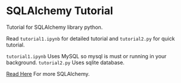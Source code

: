 # SQLAlchemy Tutorial

Tutorial for SQLAlchemy library python.

Read `tutorial1.ipynb` for detailed tutorial and `tutorial2.py` for quick tutorial.

`tutorial1.ipynb` Uses MySQL so mysql is must or running in your background.
`tutorial2.py` Uses sqlite database.

[Read Here](https://docs.sqlalchemy.org/en/20/index.html) For more SQLAlchemy.